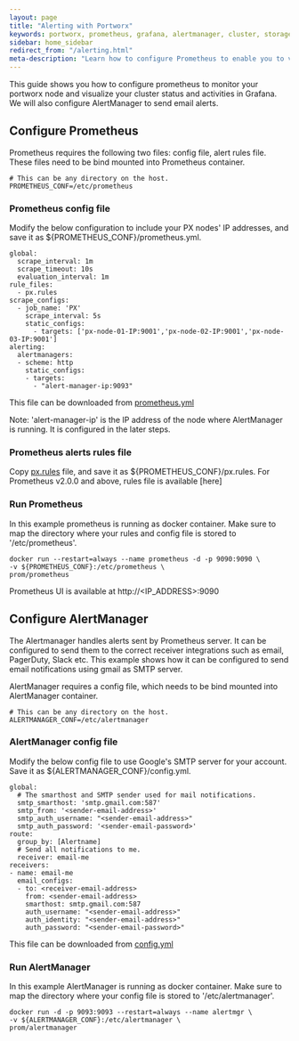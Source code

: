 ```yaml
---
layout: page
title: "Alerting with Portworx"
keywords: portworx, prometheus, grafana, alertmanager, cluster, storage
sidebar: home_sidebar
redirect_from: "/alerting.html"
meta-description: "Learn how to configure Prometheus to enable you to visualize your Portworx cluster status within Grafana."
---
```


This guide shows you how to configure prometheus to monitor your portworx node and visualize your cluster status and activities in Grafana. We will also configure AlertManager to send email alerts.

## Configure Prometheus

Prometheus requires the following two files: config file, alert rules file. These files need to be bind mounted into Prometheus container. 
```
# This can be any directory on the host.
PROMETHEUS_CONF=/etc/prometheus
```

### Prometheus config file

Modify the below configuration to include your PX nodes' IP addresses, and save it as ${PROMETHEUS_CONF}/prometheus.yml.

```
global:
  scrape_interval: 1m
  scrape_timeout: 10s
  evaluation_interval: 1m
rule_files:
  - px.rules
scrape_configs:
  - job_name: 'PX'
    scrape_interval: 5s
    static_configs:
      - targets: ['px-node-01-IP:9001','px-node-02-IP:9001','px-node-03-IP:9001']
alerting:
  alertmanagers:
  - scheme: http
    static_configs:
    - targets:
      - "alert-manager-ip:9093"
```

This file can be downloaded from [prometheus.yml](https://github.com/portworx/px-docs/blob/gh-pages/maintain/monitoring/prometheus.yml)

Note: 'alert-manager-ip' is the IP address of the node where AlertManager is running. It is configured in the later steps.

### Prometheus alerts rules file

Copy [px.rules](https://github.com/portworx/px-docs/blob/gh-pages/maintain/monitoring/px.rules) file, and save it as ${PROMETHEUS_CONF}/px.rules.
For Prometheus v2.0.0 and above, rules file is available [here]

### Run Prometheus

In this example prometheus is running as docker container. Make sure to map the directory where your rules and config file is stored to '/etc/prometheus'.

```
docker run --restart=always --name prometheus -d -p 9090:9090 \
-v ${PROMETHEUS_CONF}:/etc/prometheus \
prom/prometheus
```
Prometheus UI is available at http://&lt;IP_ADDRESS&gt;:9090

## Configure AlertManager

The Alertmanager handles alerts sent by Prometheus server. It can be configured to send them to the correct receiver integrations such as email, PagerDuty, Slack etc.
This example shows how it can be configured to send email notifications using gmail as SMTP server.

AlertManager requires a config file, which needs to be bind mounted into AlertManager container. 

```
# This can be any directory on the host.
ALERTMANAGER_CONF=/etc/alertmanager
```

### AlertManager config file

Modify the below config file to use Google's SMTP server for your account. 
Save it as ${ALERTMANAGER_CONF}/config.yml.

```
global:
  # The smarthost and SMTP sender used for mail notifications.
  smtp_smarthost: 'smtp.gmail.com:587'
  smtp_from: '<sender-email-address>'
  smtp_auth_username: "<sender-email-address>"
  smtp_auth_password: '<sender-email-password>'
route:
  group_by: [Alertname]
  # Send all notifications to me.
  receiver: email-me
receivers:
- name: email-me
  email_configs:
  - to: <receiver-email-address>
    from: <sender-email-address>
    smarthost: smtp.gmail.com:587
    auth_username: "<sender-email-address>"
    auth_identity: "<sender-email-address>"
    auth_password: "<sender-email-password>"
```

This file can be downloaded from [config.yml](https://github.com/portworx/px-docs/blob/gh-pages/maintain/monitoring/config.yml)

### Run AlertManager

In this example AlertManager is running as docker container. Make sure to map the directory where your config file is stored to '/etc/alertmanager'.

```
docker run -d -p 9093:9093 --restart=always --name alertmgr \
-v ${ALERTMANAGER_CONF}:/etc/alertmanager \
prom/alertmanager
```

